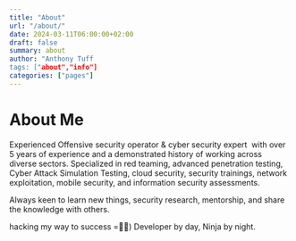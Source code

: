 ```yaml
---
title: "About"
url: "/about/"
date: 2024-03-11T06:00:00+02:00
draft: false
summary: about
author: "Anthony Tuff
tags: ["about","info"]
categories: ["pages"]
---
```


# About Me

Experienced Offensive security operator  & cyber security expert  with over 5 years of experience and a demonstrated history of working across diverse sectors. Specialized in red teaming, advanced penetration testing, Cyber Attack Simulation Testing, cloud security, security trainings, network exploitation, mobile security, and information security assessments.
 
 Always keen to learn new things, security research, mentorship, and share the knowledge with others. 
 
 hacking my way to success =🥷🥷)
 Developer by day, Ninja by night.